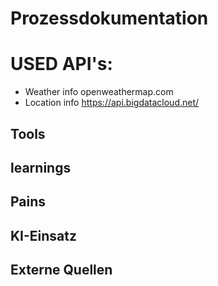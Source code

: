 # Prozessdokumentation
# USED API's: 
- Weather info openweathermap.com
- Location info https://api.bigdatacloud.net/


## Tools

## learnings

## Pains

## KI-Einsatz

## Externe Quellen